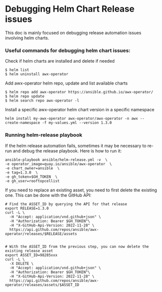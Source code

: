 # Debugging Helm Chart Release issues

This doc is mainly focused on debugging release automation issues involving helm charts.


### Useful commands for debugging helm chart issues:

Check if helm charts are installed and delete if needed

```
$ helm list
$ helm uninstall awx-operator
```

Add awx-operator helm repo, update and list available charts

```
$ helm repo add awx-operator https://ansible.github.io/awx-operator/
$ helm repo update
$ helm search repo awx-operator -l
```

Install a specific awx-operator helm chart version in a specific namespace

```
helm install my-awx-operator awx-operator/awx-operator -n awx --create-namespace -f my-values.yml --version 1.3.0
```

### Running helm-release playbook

If the helm release automation fails, sometimes it may be necessary to re-run and debug the release playbook.  Here is how to run it:

```
ansible-playbook ansible/helm-release.yml -v  \
-e operator_image=quay.io/ansible/awx-operator  \
-e chart_owner=ansible  \
-e tag=1.3.0  \
-e gh_token=$GH_TOKEN  \
-e gh_user=rooftopcellist
```

If you need to replace an existing asset, you need to first delete the existing one.  This can be done with the GitHub API:

```
# Find the ASSET_ID by querying the API for that release
export RELEASE=1.3.0
curl -L \
  -H "Accept: application/vnd.github+json" \
  -H "Authorization: Bearer $GH_TOKEN"\
  -H "X-GitHub-Api-Version: 2022-11-28" \
  https://api.github.com/repos/ansible/awx-operator/releases/$RELEASE/assets


# With the ASSET_ID from the previous step, you can now delete the existing release asset
export ASSET_ID=98285xxx
curl -L \
  -X DELETE \
  -H "Accept: application/vnd.github+json" \
  -H "Authorization: Bearer $GH_TOKEN"\
  -H "X-GitHub-Api-Version: 2022-11-28" \
  https://api.github.com/repos/ansible/awx-operator/releases/assets/$ASSET_ID
```
